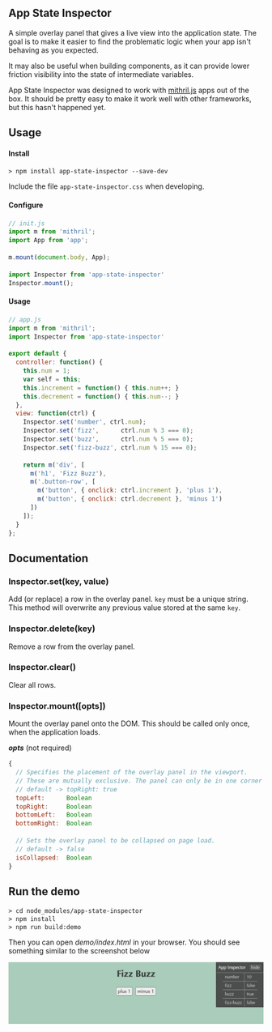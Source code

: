 ## App State Inspector

A simple overlay panel that gives a live view into the application state. The goal is to make it easier to find the problematic logic when your app isn't behaving as you expected.

It may also be useful when building components, as it can provide lower friction visibility into the state of intermediate variables.

App State Inspector was designed to work with [mithril.js](http://mithril.js.org/) apps out of the box. It should be pretty easy to make it work well with other frameworks, but this hasn't happened yet.

## Usage

#### Install

    > npm install app-state-inspector --save-dev

Include the file `app-state-inspector.css` when developing.

#### Configure

```javascript
// init.js
import m from 'mithril';
import App from 'app';

m.mount(document.body, App);

import Inspector from 'app-state-inspector'
Inspector.mount();
```

#### Usage

```javascript
// app.js
import m from 'mithril';
import Inspector from 'app-state-inspector'

export default {
  controller: function() {
    this.num = 1;
    var self = this;
    this.increment = function() { this.num++; }
    this.decrement = function() { this.num--; }
  },
  view: function(ctrl) {
    Inspector.set('number', ctrl.num);
    Inspector.set('fizz',      ctrl.num % 3 === 0);
    Inspector.set('buzz',      ctrl.num % 5 === 0);
    Inspector.set('fizz-buzz', ctrl.num % 15 === 0);

    return m('div', [
      m('h1', 'Fizz Buzz'),
      m('.button-row', [
        m('button', { onclick: ctrl.increment }, 'plus 1'),
        m('button', { onclick: ctrl.decrement }, 'minus 1')
      ])
    ]);
  }
};
```

## Documentation

### Inspector.set(key, value)

Add (or replace) a row in the overlay panel. `key` must be a unique string. This method will overwrite any previous value stored at the same `key`.

### Inspector.delete(key)

Remove a row from the overlay panel.

### Inspector.clear()

Clear all rows.

### Inspector.mount([opts])

Mount the overlay panel onto the DOM. This should be called only once, when the application loads.

*__opts__* (not required)

```javascript
{
  // Specifies the placement of the overlay panel in the viewport.
  // These are mutually exclusive. The panel can only be in one corner at a time.
  // default -> topRight: true
  topLeft:      Boolean
  topRight:     Boolean
  bottomLeft:   Boolean
  bottomRight:  Boolean

  // Sets the overlay panel to be collapsed on page load.
  // default -> false
  isCollapsed:  Boolean
}
```

## Run the demo

    > cd node_modules/app-state-inspector
    > npm install
    > npm run build:demo

Then you can open _demo/index.html_ in your browser. You should see something similar to the screenshot below

![App Inspector demo](docs/demo-screenshot.png)

